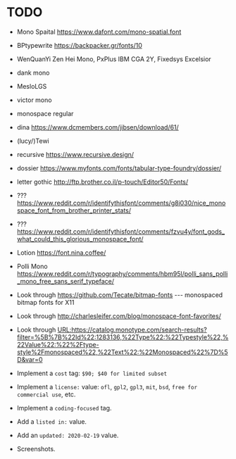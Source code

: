 # TODO

-   Mono Spaital https://www.dafont.com/mono-spatial.font
-   BPtypewrite https://backpacker.gr/fonts/10
-   WenQuanYi Zen Hei Mono, PxPlus IBM CGA 2Y, Fixedsys Excelsior
-   dank mono
-   MesloLGS
-   victor mono
-   monospace regular
-   dina https://www.dcmembers.com/jibsen/download/61/
-   (lucy/)Tewi
-   recursive https://www.recursive.design/
-   dossier https://www.myfonts.com/fonts/tabular-type-foundry/dossier/
-   letter gothic http://ftp.brother.co.il/p-touch/Editor50/Fonts/
-   ??? https://www.reddit.com/r/identifythisfont/comments/g8i030/nice_monospace_font_from_brother_printer_stats/
-   ??? https://www.reddit.com/r/identifythisfont/comments/fzvu4y/font_gods_what_could_this_glorious_monospace_font/
-   Lotion https://font.nina.coffee/
-   Polli Mono https://www.reddit.com/r/typography/comments/hbm95l/polli_sans_polli_mono_free_sans_serif_typeface/


-   Look through https://github.com/Tecate/bitmap-fonts --- monospaced bitmap fonts for X11

-   Look through http://charlesleifer.com/blog/monospace-font-favorites/

-   Look through <URL:https://catalog.monotype.com/search-results?filter=%5B%7B%22Id%22:1283136,%22Type%22:%22Typestyle%22,%22Value%22:%22%2Ftype-style%2Fmonospaced%22,%22Text%22:%22Monospaced%22%7D%5D&var=0>

-   Implement a `cost` tag: `$90; $40 for limited subset`

-   Implement a `license:` value: `ofl`, `gpl2`, `gpl3`, `mit`, `bsd`, `free for commercial use`, etc.

-   Implement a `coding-focused` tag.

-   Add a `listed in:` value.

-   Add an `updated: 2020-02-19` value.

-   Screenshots.
